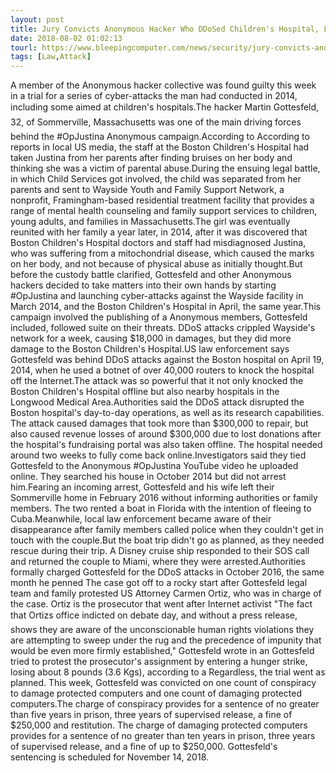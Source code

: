 ```yaml
---
layout: post
title: Jury Convicts Anonymous Hacker Who DDoSed Children's Hospital, Later Got Lost at Sea
date: 2018-08-02 01:02:13
tourl: https://www.bleepingcomputer.com/news/security/jury-convicts-anonymous-hacker-who-ddosed-childrens-hospital-later-got-lost-at-sea/
tags: [Law,Attack]
---
```

A member of the Anonymous hacker collective was found guilty this week in a trial for a series of cyber-attacks the man had conducted in 2014, including some aimed at children's hospitals.The hacker Martin Gottesfeld, 32, of Sommerville, Massachusetts was one of the main driving forces behind the #OpJustina Anonymous campaign.According to According to reports in local US media, the staff at the Boston Children's Hospital had taken Justina from her parents after finding bruises on her body and thinking she was a victim of parental abuse.During the ensuing legal battle, in which Child Services got involved, the child was separated from her parents and sent to Wayside Youth and Family Support Network, a nonprofit, Framingham-based residential treatment facility that provides a range of mental health counseling and family support services to children, young adults, and families in Massachusetts.The girl was eventually reunited with her family a year later, in 2014, after it was discovered that Boston Children's Hospital doctors and staff had misdiagnosed Justina, who was suffering from a mitochondrial disease, which caused the marks on her body, and not because of physical abuse as initially thought.But before the custody battle clarified, Gottesfeld and other Anonymous hackers decided to take matters into their own hands by starting #OpJustina and launching cyber-attacks against the Wayside facility in March 2014, and the Boston Children's Hospital in April, the same year.This campaign involved the publishing of a Anonymous members, Gottesfeld included, followed suite on their threats. DDoS attacks crippled Wayside's network for a week, causing $18,000 in damages, but they did more damage to the Boston Children's Hospital.US law enforcement says Gottesfeld was behind DDoS attacks against the Boston hospital on April 19, 2014, when he used a botnet of over 40,000 routers to knock the hospital off the Internet.The attack was so powerful that it not only knocked the Boston Children's Hospital offline but also nearby hospitals in the Longwood Medical Area.Authorities said the DDoS attack disrupted the Boston hospital's day-to-day operations, as well as its research capabilities. The attack caused damages that took more than $300,000 to repair, but also caused revenue losses of around $300,000 due to lost donations after the hospital's fundraising portal was also taken offline. The hospital needed around two weeks to fully come back online.Investigators said they tied Gottesfeld to the Anonymous #OpJustina YouTube video he uploaded online. They searched his house in October 2014 but did not arrest him.Fearing an incoming arrest, Gottesfeld and his wife left their Sommerville home in February 2016 without informing authorities or family members. The two rented a boat in Florida with the intention of fleeing to Cuba.Meanwhile, local law enforcement became aware of their disappearance after family members called police when they couldn't get in touch with the couple.But the boat trip didn't go as planned, as they needed rescue during their trip. A Disney cruise ship responded to their SOS call and returned the couple to Miami, where they were arrested.Authorities formally charged Gottesfeld for the DDoS attacks in October 2016, the same month he penned The case got off to a rocky start after Gottesfeld legal team and family protested US Attorney Carmen Ortiz, who was in charge of the case. Ortiz is the prosecutor that went after Internet activist "The fact that Ortizs office indicted on debate day, and without a press release, shows they are aware of the unconscionable human rights violations they are attempting to sweep under the rug and the precedence of impunity that would be even more firmly established," Gottesfeld wrote in an Gottesfeld tried to protest the prosecutor's assignment by entering a hunger strike, losing about 8 pounds (3.6 Kgs), according to a Regardless, the trial went as planned. This week, Gottesfeld was convicted on one count of conspiracy to damage protected computers and one count of damaging protected computers.The charge of conspiracy provides for a sentence of no greater than five years in prison, three years of supervised release, a fine of $250,000 and restitution. The charge of damaging protected computers provides for a sentence of no greater than ten years in prison, three years of supervised release, and a fine of up to $250,000. Gottesfeld's sentencing is scheduled for November 14, 2018.